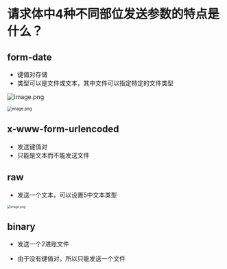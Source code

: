 # 请求体中4种不同部位发送参数的特点是什么？



## form-date

- 键值对存储
- 类型可以是文件或文本，其中文件可以指定特定的文件类型



![image.png](http://81.71.143.136/figurebed/figurebedcontroller/picture/065e0859-1c2c-418a-8eef-3104878bbe1a663)



<img src="http://81.71.143.136/figurebed/figurebedcontroller/picture/5e0aed60-22ce-4006-8da5-17941040e03e664" alt="image.png" style="zoom:67%;" />





## x-www-form-urlencoded

- 发送键值对
- 只能是文本而不能发送文件







## raw

- 发送一个文本，可以设置5中文本类型



<img src="http://81.71.143.136/figurebed/figurebedcontroller/picture/810f3970-3d68-45f0-8231-325641230e96665" alt="image.png" style="zoom:50%;" />



## binary

- 发送一个2进账文件



- 由于没有键值对，所以只能发送一个文件
